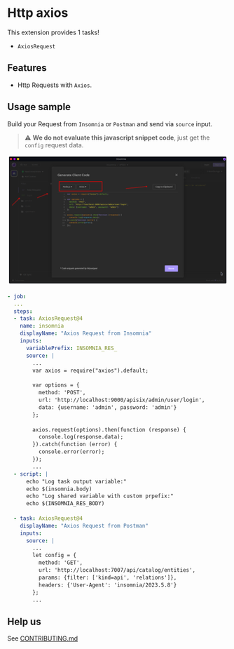 # Http axios

This extension provides 1 tasks!

* `AxiosRequest`

## Features

* Http Requests with `Axios`.


## Usage sample

Build your Request from `Insomnia` or `Postman` and send via `source` input.

> ⚠️ **We do not evaluate this javascript snippet code**, just get the `config` request data.

![Insomnia](https://raw.githubusercontent.com/alelltech/azdo-http-axios/main/images/copy-from-insomnia.png)




```yaml
- job:
  ...
  steps:
  - task: AxiosRequest@4
    name: insomnia
    displayName: "Axios Request from Insomnia"
    inputs:
      variablePrefix: INSOMNIA_RES_
      source: |
        ...
        var axios = require("axios").default;

        var options = {
          method: 'POST',
          url: 'http://localhost:9000/apisix/admin/user/login',
          data: {username: 'admin', password: 'admin'}
        };

        axios.request(options).then(function (response) {
          console.log(response.data);
        }).catch(function (error) {
          console.error(error);
        });
        ...
  - script: |
      echo "Log task output variable:"
      echo $(insomnia.body)
      echo "Log shared variable with custom prpefix:"
      echo $(INSOMNIA_RES_BODY)

  - task: AxiosRequest@4
    displayName: "Axios Request from Postman"
    inputs:
      source: |
        ...
        let config = {
          method: 'GET',
          url: 'http://localhost:7007/api/catalog/entities',
          params: {filter: ['kind=api', 'relations']},
          headers: {'User-Agent': 'insomnia/2023.5.8'}
        };
        ...


```

## Help us

See [CONTRIBUTING.md](https://github.com/alelltech/azdo-http-axios/blob/main/CONTRIBUTING.md)




